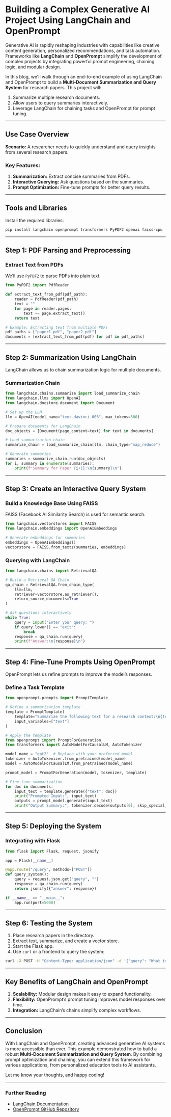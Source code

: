 # Building a Complex Generative AI Project Using LangChain and OpenPrompt  

Generative AI is rapidly reshaping industries with capabilities like creative content generation, personalized recommendations, and task automation. Frameworks like **LangChain** and **OpenPrompt** simplify the development of complex projects by integrating powerful prompt engineering, chaining logic, and modular design.  

In this blog, we'll walk through an end-to-end example of using LangChain and OpenPrompt to build a **Multi-Document Summarization and Query System** for research papers. This project will:  
1. Summarize multiple research documents.  
2. Allow users to query summaries interactively.  
3. Leverage LangChain for chaining tasks and OpenPrompt for prompt tuning.

---

## **Use Case Overview**  

**Scenario:** A researcher needs to quickly understand and query insights from several research papers.  

### **Key Features:**  
1. **Summarization:** Extract concise summaries from PDFs.  
2. **Interactive Querying:** Ask questions based on the summaries.  
3. **Prompt Optimization:** Fine-tune prompts for better query results.  

---

## **Tools and Libraries**  

Install the required libraries:  
```bash  
pip install langchain openprompt transformers PyPDF2 openai faiss-cpu
```  

---

## **Step 1: PDF Parsing and Preprocessing**  

### Extract Text from PDFs
We’ll use `PyPDF2` to parse PDFs into plain text.  

```python  
from PyPDF2 import PdfReader  

def extract_text_from_pdf(pdf_path):  
    reader = PdfReader(pdf_path)  
    text = ""  
    for page in reader.pages:  
        text += page.extract_text()  
    return text  

# Example: Extracting text from multiple PDFs  
pdf_paths = ["paper1.pdf", "paper2.pdf"]  
documents = [extract_text_from_pdf(pdf) for pdf in pdf_paths]  
```  

---

## **Step 2: Summarization Using LangChain**  

LangChain allows us to chain summarization logic for multiple documents.  

### Summarization Chain  
```python  
from langchain.chains.summarize import load_summarize_chain  
from langchain.llms import OpenAI  
from langchain.docstore.document import Document  

# Set up the LLM  
llm = OpenAI(model_name="text-davinci-003", max_tokens=500)  

# Prepare documents for LangChain  
doc_objects = [Document(page_content=text) for text in documents]  

# Load summarization chain  
summarize_chain = load_summarize_chain(llm, chain_type="map_reduce")  

# Generate summaries  
summaries = summarize_chain.run(doc_objects)  
for i, summary in enumerate(summaries):  
    print(f"Summary for Paper {i+1}:\n{summary}\n")  
```  

---

## **Step 3: Create an Interactive Query System**  

### Build a Knowledge Base Using FAISS  
FAISS (Facebook AI Similarity Search) is used for semantic search.  

```python  
from langchain.vectorstores import FAISS  
from langchain.embeddings import OpenAIEmbeddings  

# Generate embeddings for summaries  
embeddings = OpenAIEmbeddings()  
vectorstore = FAISS.from_texts(summaries, embeddings)  
```  

### Querying with LangChain  
```python  
from langchain.chains import RetrievalQA  

# Build a Retrieval QA Chain  
qa_chain = RetrievalQA.from_chain_type(  
    llm=llm,  
    retriever=vectorstore.as_retriever(),  
    return_source_documents=True  
)  

# Ask questions interactively  
while True:  
    query = input("Enter your query: ")  
    if query.lower() == "exit":  
        break  
    response = qa_chain.run(query)  
    print(f"Answer:\n{response}\n")  
```  

---

## **Step 4: Fine-Tune Prompts Using OpenPrompt**  

OpenPrompt lets us refine prompts to improve the model’s responses.  

### Define a Task Template  
```python  
from openprompt.prompts import PromptTemplate  

# Define a summarization template  
template = PromptTemplate(  
    template="Summarize the following text for a research context:\n{text}",  
    input_variables=["text"]  
)  

# Apply the template  
from openprompt import PromptForGeneration  
from transformers import AutoModelForCausalLM, AutoTokenizer  

model_name = "gpt2"  # Replace with your preferred model  
tokenizer = AutoTokenizer.from_pretrained(model_name)  
model = AutoModelForCausalLM.from_pretrained(model_name)  

prompt_model = PromptForGeneration(model, tokenizer, template)  

# Fine-tune summarization  
for doc in documents:  
    input_text = template.generate({"text": doc})  
    print("Prompted Input:", input_text)  
    outputs = prompt_model.generate(input_text)  
    print("Output Summary:", tokenizer.decode(outputs[0], skip_special_tokens=True))  
```  

---

## **Step 5: Deploying the System**  

### Integrating with Flask  
```python  
from flask import Flask, request, jsonify  

app = Flask(__name__)  

@app.route("/query", methods=["POST"])  
def query_system():  
    query = request.json.get("query", "")  
    response = qa_chain.run(query)  
    return jsonify({"answer": response})  

if __name__ == "__main__":  
    app.run(port=5000)  
```  

---

## **Step 6: Testing the System**  

1. Place research papers in the directory.  
2. Extract text, summarize, and create a vector store.  
3. Start the Flask app.  
4. Use `curl` or a frontend to query the system:  
```bash  
curl -X POST -H "Content-Type: application/json" -d '{"query": "What is the main finding in Paper 1?"}' http://localhost:5000/query  
```  

---

## **Key Benefits of LangChain and OpenPrompt**  

1. **Scalability:** Modular design makes it easy to expand functionality.  
2. **Flexibility:** OpenPrompt’s prompt tuning improves model responses over time.  
3. **Integration:** LangChain’s chains simplify complex workflows.  

---

## **Conclusion**  

With LangChain and OpenPrompt, creating advanced generative AI systems is more accessible than ever. This example demonstrated how to build a robust **Multi-Document Summarization and Query System**. By combining prompt optimization and chaining, you can extend this framework for various applications, from personalized education tools to AI assistants.  

Let me know your thoughts, and happy coding!  

---

### **Further Reading**  

- [LangChain Documentation](https://langchain.readthedocs.io)  
- [OpenPrompt GitHub Repository](https://github.com/thunlp/OpenPrompt)  
